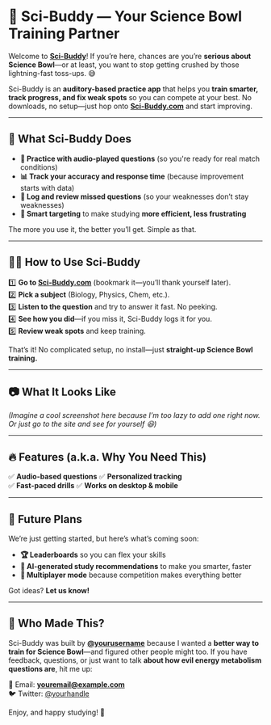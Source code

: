 # 🧠 Sci-Buddy — Your Science Bowl Training Partner  

Welcome to **[Sci-Buddy](https://sci-buddy.com)**! If you’re here, chances are you’re **serious about Science Bowl**—or at least, you want to stop getting crushed by those lightning-fast toss-ups. 😅  

Sci-Buddy is an **auditory-based practice app** that helps you **train smarter, track progress, and fix weak spots** so you can compete at your best. No downloads, no setup—just hop onto **[Sci-Buddy.com](https://sci-buddy.com)** and start improving.  

---

## 🎯 What Sci-Buddy Does  

- **📢 Practice with audio-played questions** (so you're ready for real match conditions)  
- **📊 Track your accuracy and response time** (because improvement starts with data)  
- **🚀 Log and review missed questions** (so your weaknesses don’t stay weaknesses)  
- **🎯 Smart targeting** to make studying **more efficient, less frustrating**  

The more you use it, the better you’ll get. Simple as that.  

---

## 🏃‍♂️ How to Use Sci-Buddy  

1️⃣ **Go to [Sci-Buddy.com](https://sci-buddy.com)** (bookmark it—you’ll thank yourself later).  
2️⃣ **Pick a subject** (Biology, Physics, Chem, etc.).  
3️⃣ **Listen to the question** and try to answer it fast. No peeking.  
4️⃣ **See how you did**—if you miss it, Sci-Buddy logs it for you.  
5️⃣ **Review weak spots** and keep training.  

That’s it! No complicated setup, no install—just **straight-up Science Bowl training.**  

---

## 📷 What It Looks Like  

_(Imagine a cool screenshot here because I’m too lazy to add one right now. Or just go to the site and see for yourself 😆)_  

---

## 🔥 Features (a.k.a. Why You Need This)  

✅ **Audio-based questions** 
✅ **Personalized tracking**  
✅ **Fast-paced drills** 
✅ **Works on desktop & mobile**   

---

## 🚀 Future Plans  

We’re just getting started, but here’s what’s coming soon:  

- **🏆 Leaderboards** so you can flex your skills  
- **🤖 AI-generated study recommendations** to make you smarter, faster  
- **🎤 Multiplayer mode** because competition makes everything better  

Got ideas? **Let us know!**  

---

## 💬 Who Made This?  

Sci-Buddy was built by **[@yourusername](https://github.com/yourusername)** because I wanted a **better way to train for Science Bowl**—and figured other people might too. If you have feedback, questions, or just want to talk **about how evil energy metabolism questions are**, hit me up:  

📧 Email: **youremail@example.com**  
🐦 Twitter: [@yourhandle](https://twitter.com/yourhandle)  

Enjoy, and happy studying! 🚀  
